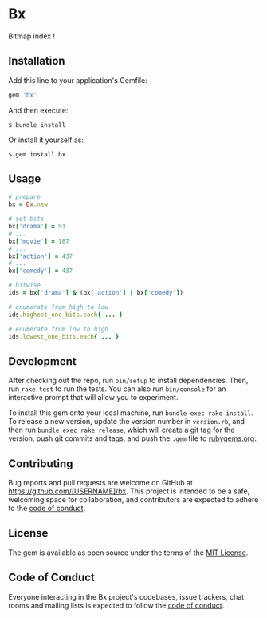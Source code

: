 # Bx

Bitmap index !

## Installation

Add this line to your application's Gemfile:

```ruby
gem 'bx'
```

And then execute:

    $ bundle install

Or install it yourself as:

    $ gem install bx

## Usage

```ruby
# prepare
bx = Bx.new

# set bits
bx['drama'] = 91
# ...
bx['movie'] = 187
# ...
bx['action'] = 437
# ...
bx['comedy'] = 437

# bitwise
ids = bx['drama'] & (bx['action'] | bx['comedy'])

# enumerate from high to low
ids.highest_one_bits.each{ ... }

# enumerate from low to high
ids.lowest_one_bits.each{ ... }
```

## Development

After checking out the repo, run `bin/setup` to install dependencies. Then, run `rake test` to run the tests. You can also run `bin/console` for an interactive prompt that will allow you to experiment.

To install this gem onto your local machine, run `bundle exec rake install`. To release a new version, update the version number in `version.rb`, and then run `bundle exec rake release`, which will create a git tag for the version, push git commits and tags, and push the `.gem` file to [rubygems.org](https://rubygems.org).

## Contributing

Bug reports and pull requests are welcome on GitHub at https://github.com/[USERNAME]/bx. This project is intended to be a safe, welcoming space for collaboration, and contributors are expected to adhere to the [code of conduct](https://github.com/[USERNAME]/bx/blob/master/CODE_OF_CONDUCT.md).


## License

The gem is available as open source under the terms of the [MIT License](https://opensource.org/licenses/MIT).

## Code of Conduct

Everyone interacting in the Bx project's codebases, issue trackers, chat rooms and mailing lists is expected to follow the [code of conduct](https://github.com/[USERNAME]/bx/blob/master/CODE_OF_CONDUCT.md).
